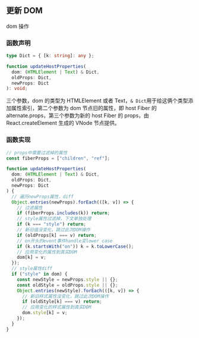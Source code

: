 ## 更新 DOM

dom 操作

### 函数声明

```typescript
type Dict = { [k: string]: any };

function updateHostProperties(
  dom: (HTMLElement | Text) & Dict,
  oldProps: Dict,
  newProps: Dict
): void;
```

三个参数，dom 的类型为 HTMLElement 或者 Text，`& Dict`用于给这俩个类型添加属性索引，第二个参数为 dom 节点旧的属性，即 host Fiber 的 alternate.props，第三个参数为新的 host Fiber 的 props，由 React.createElement 生成的 VNode 节点提供。

### 函数实现

```typescript
// props中需要过滤掉的属性
const fiberProps = ["children", "ref"];

function updateHostProperties(
  dom: (HTMLElement | Text) & Dict,
  oldProps: Dict,
  newProps: Dict
) {
  // 遍历newProps属性，diff
  Object.entries(newProps).forEach(([k, v]) => {
    // 过滤属性
    if (fiberProps.includes(k)) return;
    // style属性过滤掉，下文单独处理
    if (k === "style") return;
    // 新旧值没变化，跳过此次DOM操作
    if (oldProps[k] === v) return;
    // on开头的event事件handle变lower case
    if (k.startsWith("on")) k = k.toLowerCase();
    // 应用变化的属性到真实DOM
    dom[k] = v;
  });
  // style属性diff
  if ("style" in dom) {
    const newStyle = newProps.style || {};
    const oldStyle = oldProps.style || {};
    Object.entries(newStyle).forEach(([k, v]) => {
      // 新旧样式属性没变化，跳过此次DOM操作
      if (oldStyle[k] === v) return;
      // 应用变化的样式属性到真实DOM
      dom.style[k] = v;
    });
  }
}
```
